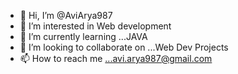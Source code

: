 - 👋 Hi, I’m @AviArya987
- 👀 I’m interested in Web development
- 🌱 I’m currently learning ...JAVA
- 💞️ I’m looking to collaborate on ...Web Dev Projects
- 📫 How to reach me ...avi.arya987@gmail.com

<!---
AviArya987/AviArya987 is a ✨ special ✨ repository because its `README.md` (this file) appears on your GitHub profile.
You can click the Preview link to take a look at your changes.
--->
